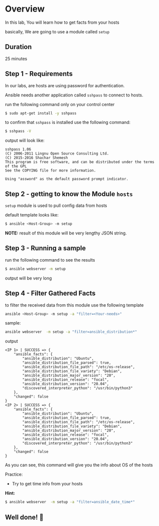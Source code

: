 <link rel='stylesheet' href='../assets/css/main.css'/>

# Overview

In this lab, You will learn how to get facts from your hosts

basically, We are going to use a module called `setup`

## Duration

25 minutes

## Step 1 - Requirements

In our labs, are hosts are using password for authentication.

Ansible needs another application called `sshpass` to connect to hosts.

run the following command only on your control center

```bash
$ sudo apt-get install -y sshpass
```

to confirm that `sshpass` is installed use the following command:

```bash
$ sshpass -V
```

output will look like:

```console
sshpass 1.06
(C) 2006-2011 Lingnu Open Source Consulting Ltd.
(C) 2015-2016 Shachar Shemesh
This program is free software, and can be distributed under the terms of the GPL
See the COPYING file for more information.

Using "assword" as the default password prompt indicator.
```

## Step 2 - getting to know the Module `hosts`

`setup` module is used to pull config data from hosts

default template looks like:

```bash
$ ansible <Host-Group> -m setup
```

**NOTE:** result of this module will be very lengthy JSON string.

## Step 3 - Running a sample

run the following command to see the results

```bash
$ ansible webserver -m setup
```

output will be very long

## Step 4 - Filter Gathered Facts

to filter the received data from this module use the following template

```bash
ansible <Host-Group> -m setup -a "filter=<Your-needs>"
```

sample:

```bash
ansible webserver  -m setup -a "filter=ansible_distribution*"
```

output

```console
<IP 1> | SUCCESS => {
    "ansible_facts": {
        "ansible_distribution": "Ubuntu",
        "ansible_distribution_file_parsed": true,
        "ansible_distribution_file_path": "/etc/os-release",
        "ansible_distribution_file_variety": "Debian",
        "ansible_distribution_major_version": "20",
        "ansible_distribution_release": "focal",
        "ansible_distribution_version": "20.04",
        "discovered_interpreter_python": "/usr/bin/python3"
    },
    "changed": false
}
<IP 2> | SUCCESS => {
    "ansible_facts": {
        "ansible_distribution": "Ubuntu",
        "ansible_distribution_file_parsed": true,
        "ansible_distribution_file_path": "/etc/os-release",
        "ansible_distribution_file_variety": "Debian",
        "ansible_distribution_major_version": "20",
        "ansible_distribution_release": "focal",
        "ansible_distribution_version": "20.04",
        "discovered_interpreter_python": "/usr/bin/python3"
    },
    "changed": false
}
```

As you can see, this command will give you the info about OS of the hosts

Practice:

- Try to get time info from your hosts

**Hint:**

```bash
$ ansible webserver  -m setup -a "filter=ansible_date_time*"
```

## Well done! 👏